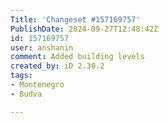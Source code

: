 ```yaml
---
Title: 'Changeset #157169757'
PublishDate: 2024-09-27T12:48:42Z
id: 157169757
user: anshanin
comment: Added building levels
created_by: iD 2.30.2
tags:
- Montenegro
- Budva

---
```

